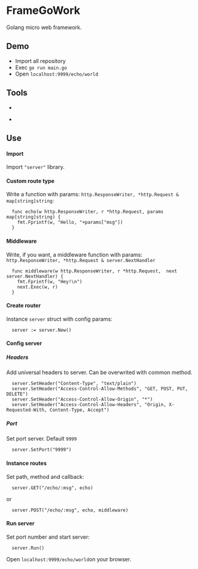 # FrameGoWork
Golang micro web framework.


## Demo
- Import all repository
- Exec ```go run main.go```
- Open ```localhost:9999/echo/world```


## Tools
- ```username, password, ok := tools.BasicAuth(authHeader string) (string, string, bool)
- ```json, err := tools.ToJSON(data interface{}) ([]byte, error)


## Use

#### Import
Import ```"server"``` library.

#### Custom route type
Write a function with params: ```http.ResponseWriter, *http.Request & map[string]string```:
``` 
  func echo(w http.ResponseWriter, r *http.Request, params map[string]string) {
    fmt.Fprintf(w, "Hello, "+params["msg"])
  } 
```

#### Middleware
Write, if you want, a middleware function with params: ```http.ResponseWriter, *http.Request & server.NextHandler```
```
  func middleware(w http.ResponseWriter, r *http.Request,  next server.NextHandler) {
    fmt.Fprintf(w, "Hey!\n")
    next.Exec(w, r)
  }
```

#### Create router
Instance ```server``` struct with config params:
```
  server := server.New()
```

#### Config server
##### Headers
Add universal headers to server. Can be overwrited with common method.
```
  server.SetHeader("Content-Type", "text/plain")
  server.SetHeader("Access-Control-Allow-Methods", "GET, POST, PUT, DELETE")
  server.SetHeader("Access-Control-Allow-Origin", "*")
  server.SetHeader("Access-Control-Allow-Headers", "Origin, X-Requested-With, Content-Type, Accept")
```
##### Port
Set port server. Default ```9999```
```
  server.SetPort("9999")
```

#### Instance routes
Set path, method and callback:
```
  server.GET("/echo/:msg", echo)
```
or
```
  server.POST("/echo/:msg", echo, middleware)
```

#### Run server
Set port number and start server:
```
  server.Run()
```

Open ```localhost:9999/echo/world```on your browser.
